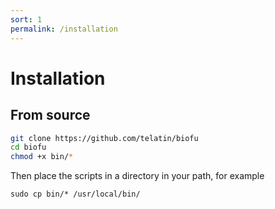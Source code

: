 ```yaml
---
sort: 1
permalink: /installation
---
```


# Installation


## From source

```bash
git clone https://github.com/telatin/biofu
cd biofu
chmod +x bin/*
```

Then place the scripts in a directory in your path, for example

```
sudo cp bin/* /usr/local/bin/
```